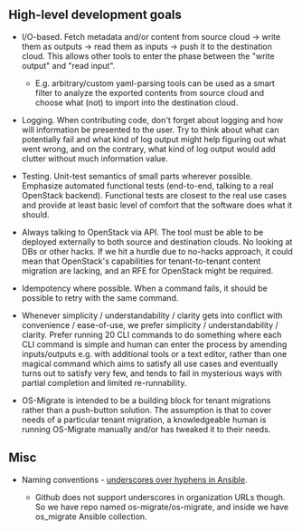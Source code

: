 High-level development goals
----------------------------

* I/O-based. Fetch metadata and/or content from source cloud -> write
  them as outputs -> read them as inputs -> push it to the destination
  cloud. This allows other tools to enter the phase between the "write
  output" and "read input".

  * E.g. arbitrary/custom yaml-parsing tools can be used as a smart
    filter to analyze the exported contents from source cloud and
    choose what (not) to import into the destination cloud.

* Logging. When contributing code, don't forget about logging and how
  will information be presented to the user. Try to think about what
  can potentially fail and what kind of log output might help figuring
  out what went wrong, and on the contrary, what kind of log output
  would add clutter without much information value.

* Testing. Unit-test semantics of small parts wherever
  possible. Emphasize automated functional tests (end-to-end, talking
  to a real OpenStack backend). Functional tests are closest to the
  real use cases and provide at least basic level of comfort that the
  software does what it should.

* Always talking to OpenStack via API. The tool must be able to be
  deployed externally to both source and destination clouds. No
  looking at DBs or other hacks. If we hit a hurdle due to no-hacks
  approach, it could mean that OpenStack's capabilities for
  tenant-to-tenant content migration are lacking, and an RFE for
  OpenStack might be required.

* Idempotency where possible. When a command fails, it should be
  possible to retry with the same command.

* Whenever simplicity / understandability / clarity gets into conflict
  with convenience / ease-of-use, we prefer simplicity /
  understandability / clarity. Prefer running 20 CLI commands to do
  something where each CLI command is simple and human can enter the
  process by amending inputs/outputs e.g. with additional tools or a
  text editor, rather than one magical command which aims to satisfy
  all use cases and eventually turns out to satisfy very few, and
  tends to fail in mysterious ways with partial completion and limited
  re-runnability.

* OS-Migrate is intended to be a building block for tenant migrations
  rather than a push-button solution. The assumption is that to cover
  needs of a particular tenant migration, a knowledgeable human is
  running OS-Migrate manually and/or has tweaked it to their needs.

Misc
----

* Naming conventions - [underscores over hyphens in
  Ansible](https://github.com/ansible/galaxy/issues/1128#issuecomment-454519526).

  * Github does not support underscores in organization URLs
    though. So we have repo named os-migrate/os-migrate, and inside we
    have os_migrate Ansible collection.
